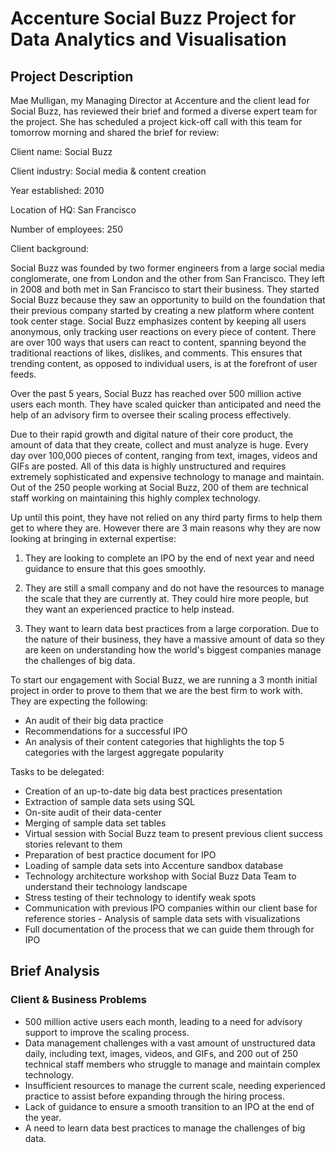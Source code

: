 # Accenture Social Buzz Project for Data Analytics and Visualisation
## Project Description

Mae Mulligan, my Managing Director at Accenture and the client lead for Social Buzz, has reviewed their brief and formed a diverse expert team for the project. She has scheduled a project kick-off call with this team for tomorrow morning and shared the brief for review:

Client name: Social Buzz

Client industry: Social media & content creation

Year established: 2010

Location of HQ: San Francisco

Number of employees: 250

Client background:

Social Buzz was founded by two former engineers from a large social media conglomerate, one
from London and the other from San Francisco. They left in 2008 and both met in San
Francisco to start their business. They started Social Buzz because they saw an opportunity to
build on the foundation that their previous company started by creating a new platform where
content took center stage. Social Buzz emphasizes content by keeping all users anonymous,
only tracking user reactions on every piece of content. There are over 100 ways that users can
react to content, spanning beyond the traditional reactions of likes, dislikes, and comments.
This ensures that trending content, as opposed to individual users, is at the forefront of user
feeds.

Over the past 5 years, Social Buzz has reached over 500 million active users each month.
They have scaled quicker than anticipated and need the help of an advisory firm to oversee
their scaling process effectively.

Due to their rapid growth and digital nature of their core product, the amount of data that they
create, collect and must analyze is huge. Every day over 100,000 pieces of content, ranging
from text, images, videos and GIFs are posted. All of this data is highly unstructured and
requires extremely sophisticated and expensive technology to manage and maintain. Out of the
250 people working at Social Buzz, 200 of them are technical staff working on maintaining this
highly complex technology.

Up until this point, they have not relied on any third party firms to help them get to where
they are. However there are 3 main reasons why they are now looking at bringing in external
expertise:

1) They are looking to complete an IPO by the end of next year and need guidance to
ensure that this goes smoothly.

3) They are still a small company and do not have the resources to manage the scale that
they are currently at. They could hire more people, but they want an experienced
practice to help instead.

5) They want to learn data best practices from a large corporation. Due to the nature of
their business, they have a massive amount of data so they are keen on
understanding how the world's biggest companies manage the challenges of big
data.

To start our engagement with Social Buzz, we are running a 3 month initial project in order
to prove to them that we are the best firm to work with. They are expecting the following:

- An audit of their big data practice
- Recommendations for a successful IPO
- An analysis of their content categories that highlights the top 5 categories with the
largest aggregate popularity

Tasks to be delegated:
- Creation of an up-to-date big data best practices presentation
- Extraction of sample data sets using SQL
- On-site audit of their data-center
- Merging of sample data set tables
- Virtual session with Social Buzz team to present previous client success stories relevant
to them
- Preparation of best practice document for IPO
- Loading of sample data sets into Accenture sandbox database
- Technology architecture workshop with Social Buzz Data Team to understand their
technology landscape
- Stress testing of their technology to identify weak spots
- Communication with previous IPO companies within our client base for reference stories -
Analysis of sample data sets with visualizations
- Full documentation of the process that we can guide them through for IPO

## Brief Analysis
### Client & Business Problems
- 500 million active users each month, leading to a need for advisory support to improve the scaling process.
- Data management challenges with a vast amount of unstructured data daily, including text, images, videos, and GIFs, and 200 out of 250 technical staff members who struggle to manage and maintain complex technology.
- Insufficient resources to manage the current scale, needing experienced practice to assist before expanding through the hiring process.
- Lack of guidance to ensure a smooth transition to an IPO at the end of the year.
- A need to learn data best practices to manage the challenges of big data.
